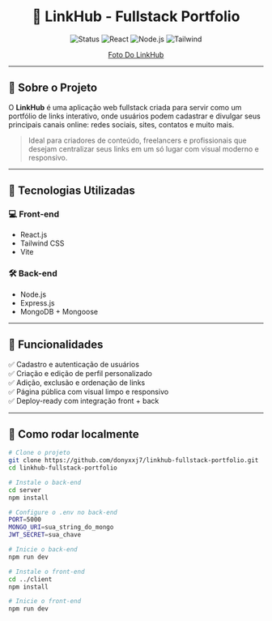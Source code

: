 <h1 align="center">🔗 LinkHub - Fullstack Portfolio</h1>

<p align="center">
  <img src="https://img.shields.io/badge/Status-Em%20Desenvolvimento-blue" alt="Status">
  <img src="https://img.shields.io/badge/Front--end-React.js-blue?logo=react" alt="React">
  <img src="https://img.shields.io/badge/Back--end-Node.js-green?logo=node.js" alt="Node.js">
  <img src="https://img.shields.io/badge/Estilo-Tailwind%20CSS-teal?logo=tailwindcss" alt="Tailwind">
</p>

<p align="center">
   <a href="https://imgur.com/a/MHtdT3F">Foto Do LinkHub</a>
</p>

---

## 📌 Sobre o Projeto

O **LinkHub** é uma aplicação web fullstack criada para servir como um portfólio de links interativo, onde usuários podem cadastrar e divulgar seus principais canais online: redes sociais, sites, contatos e muito mais.

> Ideal para criadores de conteúdo, freelancers e profissionais que desejam centralizar seus links em um só lugar com visual moderno e responsivo.

---

## 🔧 Tecnologias Utilizadas

### 💻 Front-end
- React.js
- Tailwind CSS
- Vite

### 🛠️ Back-end
- Node.js
- Express.js
- MongoDB + Mongoose

---

## 🎯 Funcionalidades

✅ Cadastro e autenticação de usuários  
✅ Criação e edição de perfil personalizado  
✅ Adição, exclusão e ordenação de links  
✅ Página pública com visual limpo e responsivo  
✅ Deploy-ready com integração front + back

---

## 🧪 Como rodar localmente

```bash
# Clone o projeto
git clone https://github.com/donyxxj7/linkhub-fullstack-portfolio.git
cd linkhub-fullstack-portfolio

# Instale o back-end
cd server
npm install

# Configure o .env no back-end
PORT=5000
MONGO_URI=sua_string_do_mongo
JWT_SECRET=sua_chave

# Inicie o back-end
npm run dev

# Instale o front-end
cd ../client
npm install

# Inicie o front-end
npm run dev
